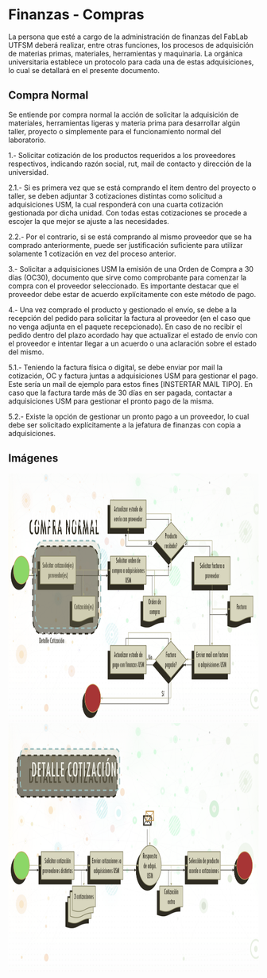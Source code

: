 # Finanzas - Compras
 La persona que esté a cargo de la administración de finanzas del FabLab UTFSM deberá realizar, entre otras funciones, los procesos de adquisición de materias primas, materiales, herramientas y maquinaria. La orgánica universitaria establece un protocolo para cada una de estas adquisiciones, lo cual se detallará en el presente documento.
 
 ## Compra Normal
 Se entiende por compra normal la acción de solicitar la adquisición de materiales, herramientas ligeras y materia prima para desarrollar algún taller, proyecto o simplemente para el funcionamiento normal del laboratorio.
 
 1.- Solicitar cotización de los productos requeridos a los proveedores respectivos, indicando  razón social, rut, mail de contacto y dirección de la universidad.
 
 2.1.- Si es primera vez que se está comprando el item dentro del proyecto o taller, se deben adjuntar 3 cotizaciones distintas como solicitud a adquisiciones USM, la cual responderá con una cuarta cotización gestionada por dicha unidad. Con todas estas cotizaciones se procede a escojer la que mejor se ajuste a las necesidades.
 
 2.2.- Por el contrario, si se está comprando al mismo proveedor que se ha comprado anteriormente, puede ser justificación suficiente para utilizar solamente 1 cotización en vez del proceso anterior.
 
 3.- Solicitar a adquisiciones USM la emisión de una Orden de Compra a 30 días (OC30), documento que sirve como comprobante para comenzar la compra con el proveedor seleccionado. Es importante destacar que el proveedor debe estar de acuerdo explícitamente con este método de pago.
 
 4.- Una vez comprado el producto y gestionado el envío, se debe a la recepción del pedido para solicitar la factura al proveedor (en el caso que no venga adjunta en el paquete recepcionado). En caso de no recibir el pedido dentro del plazo acordado hay que actualizar el estado de envío con el proveedor e intentar llegar a un acuerdo o una aclaración sobre el estado del mismo.
 
 5.1.- Teniendo la factura física o digital, se debe enviar por mail la cotización, OC y factura juntas a adquisiciones USM para gestionar el pago. Este sería un mail de ejemplo para estos fines [INSTERTAR MAIL TIPO]. En caso que la factura tarde más de 30 días en ser pagada, contactar a adquisiciones USM para gestionar el pronto pago de la misma. 
 
 5.2.- Existe la opción de gestionar un pronto pago a un proveedor, lo cual debe ser solicitado explícitamente a la jefatura de finanzas con copia a adquisiciones.
 
 
 ## Imágenes

<img title="flujo_procesos" height="500" src="./imgs/compra.png">
<img title="flujo_procesos_cotizacion" height="500" src="./imgs/cotizacion.png">

